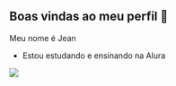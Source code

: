 ## Boas vindas ao meu perfil 👋

Meu nome é Jean

- Estou estudando e ensinando na Alura

![](https://media1.tenor.com/m/KDX8Vs4jiaUAAAAC/my-hero-academia-mha.gif)
